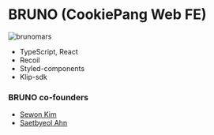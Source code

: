 # BRUNO (CookiePang Web FE)
![brunomars](https://user-images.githubusercontent.com/30452963/149622953-763f541f-3db9-457b-af00-88281c0b1946.jpg)

- TypeScript, React
- Recoil
- Styled-components
- Klip-sdk

### BRUNO co-founders
- [Sewon Kim](https://github.com/sewonkimm)
- [Saetbyeol Ahn](https://github.com/sbyeol3)
